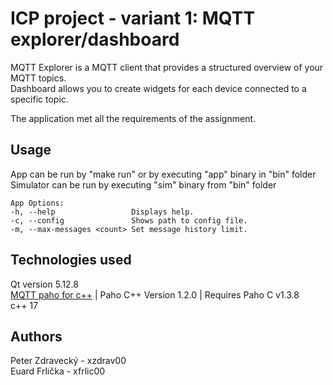 # ICP project - variant 1: MQTT explorer/dashboard

MQTT Explorer is a MQTT client that provides a structured overview of your MQTT topics.  
Dashboard allows you to create widgets for each device connected to a specific topic.  

The application met all the requirements of the assignment.

## Usage
App can be run by "make run" or by executing "app" binary in "bin" folder  
Simulator can be run by executing "sim" binary from "bin" folder  
```
App Options:
-h, --help                 Displays help.
-c, --config               Shows path to config file.
-m, --max-messages <count> Set message history limit.
```

## Technologies used

Qt version 5.12.8  
[MQTT paho for c++](https://github.com/eclipse/paho.mqtt.cpp) | Paho C++ Version 1.2.0 | Requires Paho C v1.3.8  
c++ 17

## Authors

Peter Zdravecký - xzdrav00  
Euard Frlička - xfrlic00
